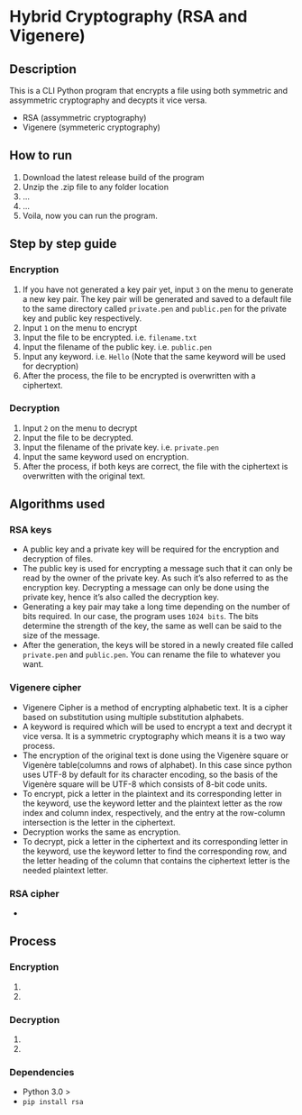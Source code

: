 # Hybrid Cryptography (RSA and Vigenere)

## Description
This is a CLI Python program that encrypts a file using both symmetric and assymmetric cryptography and decypts it vice versa.
* RSA (assymmetric cryptography)
* Vigenere (symmeteric cryptography)

## How to run
1. Download the latest release build of the program
2. Unzip the .zip file to any folder location
3. ...
4. ...
5. Voila, now you can run the program.

## Step by step guide
### Encryption
1. If you have not generated a key pair yet, input `3` on the menu to generate a new key pair.
The key pair will be generated and saved to a default file to the same directory called `private.pen` and `public.pen`
for the private key and public key respectively. 
2. Input `1` on the menu to encrypt
3. Input the file to be encrypted. i.e. `filename.txt`
4. Input the filename of the public key. i.e. `public.pen`
5. Input any keyword. i.e. `Hello` (Note that the same keyword will be used for decryption)
6. After the process, the file to be encrypted is overwritten with a ciphertext.

### Decryption
1. Input `2` on the menu to decrypt
2. Input the file to be decrypted.
3. Input the filename of the private key. i.e. `private.pen`
4. Input the same keyword used on encryption.
5. After the process, if both keys are correct, the file with the ciphertext is overwritten with the original text.


## Algorithms used
### RSA keys
* A public key and a private key will be required for the encryption and decryption of files.
* The public key is used for encrypting a message such that it can only be read by the owner of the private key.
As such it’s also referred to as the encryption key. Decrypting a message can only be done using the private key, hence it’s also called the decryption key.
* Generating a key pair may take a long time depending on the number of bits required. In our case, the program uses `1024 bits`. The bits determine the strength of the key, the same as well can be said to the size of the message.
* After the generation, the keys will be stored in a newly created file called `private.pen` and `public.pen`. You can rename the file to whatever you want.

### Vigenere cipher
* Vigenere Cipher is a method of encrypting alphabetic text. It is a cipher based on substitution using multiple substitution alphabets.
* A keyword is required which will be used to encrypt a text and decrypt it vice versa. It is a symmetric cryptography which means it is a two way process.
* The encryption of the original text is done using the Vigenère square or Vigenère table(columns and rows of alphabet). In this case since python uses UTF-8 by default for its character encoding, so the basis of the Vigenère square will be UTF-8 which consists of 8-bit code units.
* To encrypt, pick a letter in the plaintext and its corresponding letter in the keyword, use the keyword letter and the plaintext letter as the row index and column index, respectively, and the entry at the row-column intersection is the letter in the ciphertext.
* Decryption works the same as encryption.
* To decrypt, pick a letter in the ciphertext and its corresponding letter in the keyword, use the keyword letter to find the corresponding row, and the letter heading of the column that contains the ciphertext letter is the needed plaintext letter.

### RSA cipher
* 

## Process
### Encryption
1.
2.


### Decryption
1.
2.


### Dependencies
* Python 3.0 >
* `pip install rsa`
